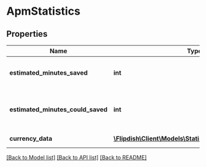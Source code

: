 # ApmStatistics

## Properties
Name | Type | Description | Notes
------------ | ------------- | ------------- | -------------
**estimated_minutes_saved** | **int** | Total amount of time spent with APM | [optional] 
**estimated_minutes_could_saved** | **int** | Total amount of time that could be saved | [optional] 
**currency_data** | [**\Flipdish\Client\Models\StatisticsCurrencyDataPoint[]**](StatisticsCurrencyDataPoint.md) | Currency based data | [optional] 

[[Back to Model list]](../README.md#documentation-for-models) [[Back to API list]](../README.md#documentation-for-api-endpoints) [[Back to README]](../README.md)


